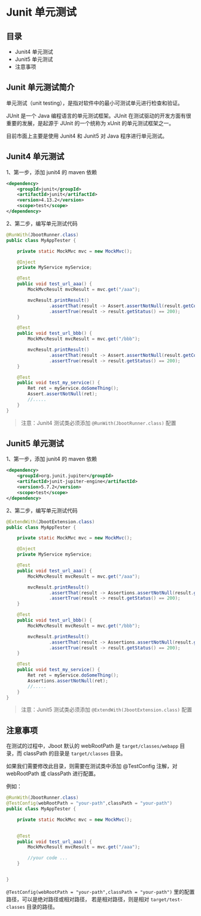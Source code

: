 # Junit 单元测试

## 目录
- Junit4 单元测试
- Junit5 单元测试
- 注意事项

## Junit 单元测试简介

单元测试（unit testing），是指对软件中的最小可测试单元进行检查和验证。

JUnit 是一个 Java 编程语言的单元测试框架。JUnit 在测试驱动的开发方面有很重要的发展，是起源于 JUnit 的一个统称为 xUnit 的单元测试框架之一。


目前市面上主要是使用 Junit4 和 Junit5 对 Java 程序进行单元测试。


## Junit4 单元测试

1、第一步，添加 junit4 的 maven 依赖

```xml
<dependency>
    <groupId>junit</groupId>
    <artifactId>junit</artifactId>
    <version>4.13.2</version>
    <scope>test</scope>
</dependency>
```

2、第二步，编写单元测试代码

```java
@RunWith(JbootRunner.class)
public class MyAppTester {

    private static MockMvc mvc = new MockMvc();

    @Inject
    private MyService myService;

    @Test
    public void test_url_aaa() {
        MockMvcResult mvcResult = mvc.get("/aaa");

        mvcResult.printResult()
                .assertThat(result -> Assert.assertNotNull(result.getContent()))
                .assertTrue(result -> result.getStatus() == 200);
    }

    @Test
    public void test_url_bbb() {
        MockMvcResult mvcResult = mvc.get("/bbb");

        mvcResult.printResult()
                .assertThat(result -> Assert.assertNotNull(result.getContent()))
                .assertTrue(result -> result.getStatus() == 200);
    }

    @Test
    public void test_my_service() {
        Ret ret = myService.doSomeThing();
        Assert.assertNotNull(ret);
        //.....
    }
}
```
> 注意：Junit4 测试类必须添加 `@RunWith(JbootRunner.class)` 配置


## Junit5 单元测试

1、第一步，添加 junit4 的 maven 依赖

```xml
<dependency>
    <groupId>org.junit.jupiter</groupId>
    <artifactId>junit-jupiter-engine</artifactId>
    <version>5.7.2</version>
    <scope>test</scope>
</dependency>
```

2、第二步，编写单元测试代码

```java
@ExtendWith(JbootExtension.class)
public class MyAppTester {

    private static MockMvc mvc = new MockMvc();

    @Inject
    private MyService myService;

    @Test
    public void test_url_aaa() {
        MockMvcResult mvcResult = mvc.get("/aaa");

        mvcResult.printResult()
                .assertThat(result -> Assertions.assertNotNull(result.getContent()))
                .assertTrue(result -> result.getStatus() == 200);
    }

    @Test
    public void test_url_bbb() {
        MockMvcResult mvcResult = mvc.get("/bbb");

        mvcResult.printResult()
                .assertThat(result -> Assertions.assertNotNull(result.getContent()))
                .assertTrue(result -> result.getStatus() == 200);
    }

    @Test
    public void test_my_service() {
        Ret ret = myService.doSomeThing();
        Assertions.assertNotNull(ret);
        //.....
    }
}
```
> 注意：Junit5 测试类必须添加 `@ExtendWith(JbootExtension.class)` 配置


## 注意事项

在测试的过程中，Jboot 默认的 webRootPath 是 `target/classes/webapp` 目录，而 classPath 的目录是 `target/classes`
目录。

如果我们需要修改此目录，则需要在测试类中添加 @TestConfig 注解，对 webRootPath 或 classPath 进行配置。

例如：

```java
@RunWith(JbootRunner.class)
@TestConfig(webRootPath = "your-path",classPath = "your-path")
public class MyAppTester {

    private static MockMvc mvc = new MockMvc();
    

    @Test
    public void test_url_aaa() {
        MockMvcResult mvcResult = mvc.get("/aaa");

        //your code ...
    }


}
```

`@TestConfig(webRootPath = "your-path",classPath = "your-path")` 里的配置路径，可以是绝对路径或相对路径，
若是相对路径，则是相对 `target/test-classes` 目录的路径。